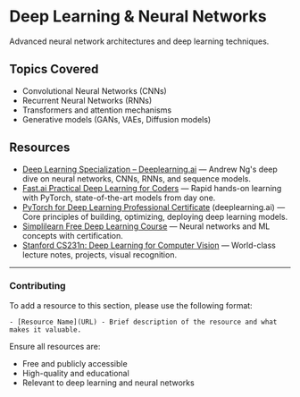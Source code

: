 # Deep Learning & Neural Networks
Advanced neural network architectures and deep learning techniques.

## Topics Covered
- Convolutional Neural Networks (CNNs)
- Recurrent Neural Networks (RNNs)
- Transformers and attention mechanisms
- Generative models (GANs, VAEs, Diffusion models)

## Resources

- [Deep Learning Specialization – Deeplearning.ai](https://www.coursera.org/specializations/deep-learning) — Andrew Ng's deep dive on neural networks, CNNs, RNNs, and sequence models.
- [Fast.ai Practical Deep Learning for Coders](https://course.fast.ai/) — Rapid hands-on learning with PyTorch, state-of-the-art models from day one.
- [PyTorch for Deep Learning Professional Certificate](https://www.deeplearning.ai/courses/pytorch-for-deep-learning/) (deeplearning.ai) — Core principles of building, optimizing, deploying deep learning models.
- [Simplilearn Free Deep Learning Course](https://www.simplilearn.com/introduction-to-deep-learning-free-course-skillup) — Neural networks and ML concepts with certification.
- [Stanford CS231n: Deep Learning for Computer Vision](https://cs231n.github.io/) — World-class lecture notes, projects, visual recognition.

---

### Contributing
To add a resource to this section, please use the following format:
```
- [Resource Name](URL) - Brief description of the resource and what makes it valuable.
```

Ensure all resources are:
- Free and publicly accessible
- High-quality and educational
- Relevant to deep learning and neural networks
